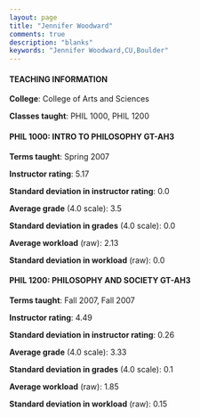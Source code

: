 ```yaml
---
layout: page
title: "Jennifer Woodward" 
comments: true
description: "blanks"
keywords: "Jennifer Woodward,CU,Boulder"
---
```

<head>
<script src="https://ajax.googleapis.com/ajax/libs/jquery/2.1.3/jquery.min.js"></script>
<script src="https://dl.dropboxusercontent.com/s/pc42nxpaw1ea4o9/highcharts.js?dl=0"></script>
<!-- <script src="../assets/js/highcharts.js"></script> -->
<style type="text/css">@font-face {
	font-family: "Bebas Neue";
	src: url(https://www.filehosting.org/file/details/544349/BebasNeue Regular.otf) format("opentype");
	}
	h1.Bebas { 
		font-family: "Bebas Neue", Verdana, Tahoma;
	}
</style>
</head>
	   
#### TEACHING INFORMATION

**College**: College of Arts and Sciences

**Classes taught**: PHIL 1000, PHIL 1200

#### PHIL 1000: INTRO TO PHILOSOPHY GT-AH3

**Terms taught**: Spring 2007

**Instructor rating**: 5.17

**Standard deviation in instructor rating**: 0.0

**Average grade** (4.0 scale): 3.5

**Standard deviation in grades** (4.0 scale): 0.0

**Average workload** (raw): 2.13

**Standard deviation in workload** (raw): 0.0

#### PHIL 1200: PHILOSOPHY AND SOCIETY GT-AH3

**Terms taught**: Fall 2007, Fall 2007

**Instructor rating**: 4.49

**Standard deviation in instructor rating**: 0.26

**Average grade** (4.0 scale): 3.33

**Standard deviation in grades** (4.0 scale): 0.1

**Average workload** (raw): 1.85

**Standard deviation in workload** (raw): 0.15

